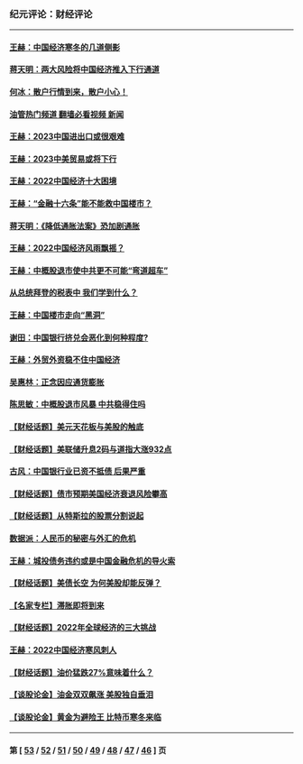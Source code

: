 ### 纪元评论：财经评论
---
#### [王赫：中国经济寒冬的几道侧影](../../pages/nsc1026/n13932953.md?02230330) 
#### [蒋天明：两大风险将中国经济推入下行通道](../../pages/nsc1026/n13929820.md?02230330) 
#### [何冰：散户行情到来，散户小心！](../../pages/nsc1026/n13928308.md?02230330) 
#### [油管热门频道 翻墙必看视频 新闻](ok?02230330)
#### [王赫：2023中国进出口或很艰难](../../pages/nsc1026/n13911515.md?02230330) 
#### [王赫：2023中美贸易或将下行](../../pages/nsc1026/n13899005.md?02230330) 
#### [王赫：2022中国经济十大困境](../../pages/nsc1026/n13883766.md?02230330) 
#### [王赫：“金融十六条”能不能救中国楼市？](../../pages/nsc1026/n13868431.md?02230330) 
#### [蒋天明：《降低通胀法案》恐加剧通胀](../../pages/nsc1026/n13806996.md?02230330) 
#### [王赫：2022中国经济风雨飘摇？](../../pages/nsc1026/n13803207.md?02230330) 
#### [王赫：中概股退市使中共更不可能“弯道超车”](../../pages/nsc1026/n13802858.md?02230330) 
#### [从总统拜登的税表中 我们学到什么？](../../pages/nsc1026/n13773081.md?02230330) 
#### [王赫：中国楼市走向“黑洞”](../../pages/nsc1026/n13770647.md?02230330) 
#### [谢田：中国银行挤兑会恶化到何种程度?](../../pages/nsc1026/n13766965.md?02230330) 
#### [王赫：外贸外资稳不住中国经济](../../pages/nsc1026/n13753933.md?02230330) 
#### [吴惠林：正念因应通货膨胀](../../pages/nsc1026/n13750350.md?02230330) 
#### [陈思敏：中概股退市风暴 中共稳得住吗](../../pages/nsc1026/n13738978.md?02230330) 
#### [【财经话题】美元天花板与美股的触底](../../pages/nsc1026/n13736495.md?02230330) 
#### [【财经话题】美联储升息2码与道指大涨932点](../../pages/nsc1026/n13727377.md?02230330) 
#### [古风：中国银行业已资不抵债 后果严重](../../pages/nsc1026/n13726111.md?02230330) 
#### [【财经话题】债市预期美国经济衰退风险攀高](../../pages/nsc1026/n13698043.md?02230330) 
#### [【财经话题】从特斯拉的股票分割说起](../../pages/nsc1026/n13679733.md?02230330) 
#### [数据派：人民币的秘密与外汇的危机](../../pages/nsc1026/n13667092.md?02230330) 
#### [王赫：城投债务违约或是中国金融危机的导火索](../../pages/nsc1026/n13665322.md?02230330) 
#### [【财经话题】美债长空 为何美股却能反弹？](../../pages/nsc1026/n13665895.md?02230330) 
#### [【名家专栏】滞胀即将到来](../../pages/nsc1026/n13658171.md?02230330) 
#### [【财经话题】2022年全球经济的三大挑战](../../pages/nsc1026/n13654423.md?02230330) 
#### [王赫：2022中国经济寒风刺人](../../pages/nsc1026/n13651403.md?02230330) 
#### [【财经话题】油价猛跌27%意味着什么？](../../pages/nsc1026/n13648767.md?02230330) 
#### [【谈股论金】油金双双飙涨 美股独自垂泪](../../pages/nsc1026/n13631742.md?02230330) 
#### [【谈股论金】黄金为避险王 比特币寒冬来临](../../pages/nsc1026/n13600406.md?02230330) 

---
#### 第 [ [53](./53.md?02230330) / [52](./52.md?02230330) / [51](./51.md?02230330) / [50](./50.md?02230330) / [49](./49.md?02230330) / [48](./48.md?02230330) / [47](./47.md?02230330) / [46](./46.md?02230330) ] 页
